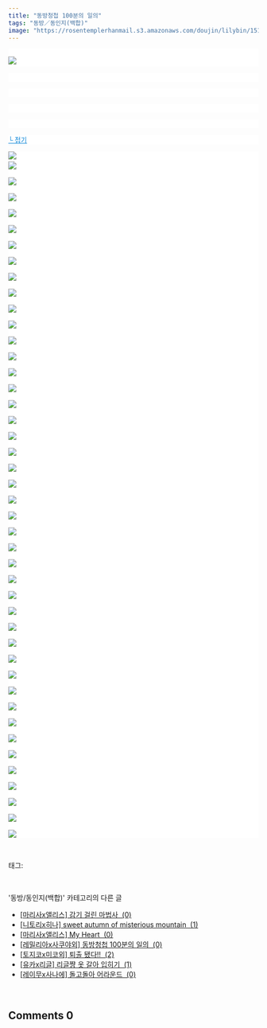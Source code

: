 ```yaml
---
title: "동방청첩 100분의 일의"
tags: "동방／동인지(백합)"
image: "https://rosentemplerhanmail.s3.amazonaws.com/doujin/lilybin/1514/001.jpg"
---
```

<div class="article">
<div class="area_view">
<p style="text-align: justify; background: white"><span style="color:#557a74; font-family:돋움; font-size:10pt"><br/><img src="{{ site.imgserver11 }}/lilybin/1514/001.jpg"/> 
</span></p><p style="text-align: justify; background: white"> 
 </p><p style="text-align: center; background: white"> 
 </p><p style="text-align: center; background: white"> 
 </p><p style="text-align: justify; background: white"> 
 </p><p style="text-align: justify; background: white"><a href="http://blog.naver.com/PostView.nhn?blogId=cjb0236&amp;logNo=150177486363&amp;parentCategoryNo=&amp;categoryNo=41&amp;viewDate=&amp;isShowPopularPosts=false&amp;from=postView"><span style="color:#0482d6; font-family:돋움; font-size:10pt; text-decoration:underline">└ 접기</span></a><span style="color:#557a74; font-family:돋움; font-size:10pt">
</span></p><p style="text-align: justify; background: white"><img src="{{ site.imgserver11 }}/lilybin/1514/002.jpg"/><span style="color:#557a74; font-family:돋움; font-size:10pt"><br/><img src="{{ site.imgserver11 }}/lilybin/1514/003.jpg"/><br/><br/><img src="{{ site.imgserver11 }}/lilybin/1514/004.jpg"/><br/><br/><img src="{{ site.imgserver11 }}/lilybin/1514/005.jpg"/><br/><br/><img src="{{ site.imgserver11 }}/lilybin/1514/006.jpg"/><br/><br/><img src="{{ site.imgserver11 }}/lilybin/1514/007.jpg"/><br/><br/><img src="{{ site.imgserver11 }}/lilybin/1514/008.jpg"/><br/><br/><img src="{{ site.imgserver11 }}/lilybin/1514/009.jpg"/><br/><br/><img src="{{ site.imgserver11 }}/lilybin/1514/010.jpg"/><br/><br/><img src="{{ site.imgserver11 }}/lilybin/1514/011.jpg"/><br/><br/><img src="{{ site.imgserver11 }}/lilybin/1514/012.jpg"/><br/><br/><img src="{{ site.imgserver11 }}/lilybin/1514/013.jpg"/><br/><br/><img src="{{ site.imgserver11 }}/lilybin/1514/014.jpg"/><br/><br/><img src="{{ site.imgserver11 }}/lilybin/1514/015.jpg"/><br/><br/><img src="{{ site.imgserver11 }}/lilybin/1514/016.jpg"/><br/><br/><img src="{{ site.imgserver11 }}/lilybin/1514/017.jpg"/><br/><br/><img src="{{ site.imgserver11 }}/lilybin/1514/018.jpg"/><br/><br/><img src="{{ site.imgserver11 }}/lilybin/1514/019.jpg"/><br/><br/><img src="{{ site.imgserver11 }}/lilybin/1514/020.jpg"/><br/><br/><img src="{{ site.imgserver11 }}/lilybin/1514/021.jpg"/><br/><br/><img src="{{ site.imgserver11 }}/lilybin/1514/022.jpg"/><br/><br/><img src="{{ site.imgserver11 }}/lilybin/1514/023.jpg"/><br/><br/><img src="{{ site.imgserver11 }}/lilybin/1514/024.jpg"/><br/><br/><img src="{{ site.imgserver11 }}/lilybin/1514/025.jpg"/><br/><br/><img src="{{ site.imgserver11 }}/lilybin/1514/026.jpg"/><br/><br/><img src="{{ site.imgserver11 }}/lilybin/1514/027.jpg"/><br/><br/><img src="{{ site.imgserver11 }}/lilybin/1514/028.jpg"/><br/><br/><img src="{{ site.imgserver11 }}/lilybin/1514/029.jpg"/><br/><br/><img src="{{ site.imgserver11 }}/lilybin/1514/030.jpg"/><br/><br/><img src="{{ site.imgserver11 }}/lilybin/1514/031.jpg"/><br/><br/><img src="{{ site.imgserver11 }}/lilybin/1514/032.jpg"/><br/><br/><img src="{{ site.imgserver11 }}/lilybin/1514/033.jpg"/><br/><br/><img src="{{ site.imgserver11 }}/lilybin/1514/034.jpg"/><br/><br/><img src="{{ site.imgserver11 }}/lilybin/1514/035.jpg"/><br/><br/><img src="{{ site.imgserver11 }}/lilybin/1514/036.jpg"/><br/><br/><img src="{{ site.imgserver11 }}/lilybin/1514/037.jpg"/><br/><br/><img src="{{ site.imgserver11 }}/lilybin/1514/038.jpg"/><br/><br/><img src="{{ site.imgserver11 }}/lilybin/1514/039.jpg"/><br/><br/><img src="{{ site.imgserver11 }}/lilybin/1514/040.jpg"/><br/><br/><img src="{{ site.imgserver11 }}/lilybin/1514/041.jpg"/><br/><br/><img src="{{ site.imgserver11 }}/lilybin/1514/042.jpg"/><br/><br/><img src="{{ site.imgserver11 }}/lilybin/1514/043.jpg"/><br/><br/><img src="{{ site.imgserver11 }}/lilybin/1514/044.jpg"/><br/><br/><img src="{{ site.imgserver11 }}/lilybin/1514/045.jpg"/>
</span></p>
</div></div><br/>
<div class="tagTrail">
<p>태그: </p>
<ul>
</ul>
</div><br/>
<div class="another">
<p>'동방/동인지(백합)' 카테고리의 다른 글</p>
<ul>
<li><a href="/lilybin_1517">
[마리사x앨리스] 감기 걸린 마법사  (0)
</a></li>
<li><a href="/lilybin_1516">
[니토리x히나] sweet autumn of misterious mountain  (1)
</a></li>
<li><a href="/lilybin_1515">
[마리사x앨리스] My Heart  (0)
</a></li>
<li><a href="/lilybin_1514">
[레밀리아x사쿠야외] 동방청첩 100분의 일의  (0)
</a></li>
<li><a href="/lilybin_1513">
[토지코x미코외] 퇴출 됐다!!  (2)
</a></li>
<li><a href="/lilybin_1512">
[유카x리글] 리글쨩 옷 갈아 입히기  (1)
</a></li>
<li><a href="/lilybin_1511">
[레이무x사나에] 돌고돌아 어라운드  (0)
</a></li>
</ul>
</div><br/>
<div class="comment">
<h2 class="bold">Comments <span id="commentCount1514">0</span></h2>
<div style="clear:both;">
<div id="entry1514Comment" style="display:block">
</div>
</div>
</div><br/>
<br/>
<p id="refer"></p>
<br/>

